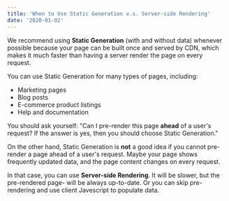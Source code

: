 ```yaml
---
title: 'When to Use Static Generation v.s. Server-side Rendering'
date: '2020-01-02'
---
```


We recommend using **Static Generation** (with and without data) whenever possible because your page can be built once and served by CDN, which makes it much faster than having a server render the page on every request.

You can use Static Generation for many types of pages, including:
- Marketing pages
- Blog posts
- E-commerce product listings
- Help and documentation

You should ask yourself: "Can I pre-render this page **ahead** of a user's request? If the answer is yes, then you should choose Static Generation."

On the other hand, Static Generation is **not** a good idea if you cannot pre-render a page ahead of a user's request. Maybe your page shows frequently updated data, and the page content changes on every request.

In that case, you can use **Server-side Rendering**. It will be slower, but the pre-rendered page- will be always up-to-date. Or you can skip pre-rendering and use client Javescript to populate data.